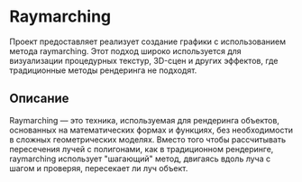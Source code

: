 # Raymarching

Проект предоставляет реализует создание графики с использованием метода raymarching. Этот подход широко используется для визуализации процедурных текстур, 3D-сцен и других эффектов, где традиционные методы рендеринга не подходят.

## Описание

Raymarching — это техника, используемая для рендеринга объектов, основанных на математических формах и функциях, без необходимости в сложных геометрических моделях. Вместо того чтобы рассчитывать пересечения лучей с полигонами, как в традиционном рендеринге, raymarching использует "шагающий" метод, двигаясь вдоль луча с шагом и проверяя, пересекает ли луч объект.
